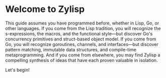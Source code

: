 # Welcome to Zylisp

This guide assumes you have programmed before, whether in Lisp, Go, or other languages. If you come from the Lisp tradition, you will recognize the s-expressions, the macros, and the functional style—but discover Go's concurrency primitives and struct-based object model. If you come from Go, you will recognize goroutines, channels, and interfaces—but discover pattern matching, immutable data structures, and compile-time metaprogramming. And if you come from elsewhere, you may find Zylisp a compelling synthesis of ideas that have each proven valuable in isolation.

Let's begin!
